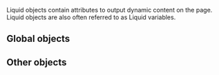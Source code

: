Liquid objects contain attributes to output dynamic content on the page.  
Liquid objects are also often referred to as Liquid variables.  

## Global objects
## Other objects
